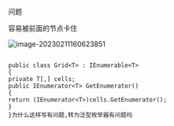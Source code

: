 问题

容易被前面的节点卡住

![image-20230211160623851](C:\Users\CodeElk\AppData\Roaming\Typora\typora-user-images\image-20230211160623851.png)





```

public class Grid<T> : IEnumerable<T>
{
private T[,] cells;
public IEnumerator<T> GetEnumerator()
{
return (IEnumerator<T>)cells.GetEnumerator();
}
}为什么这样写有问题,转为泛型枚举器有问题吗
```

